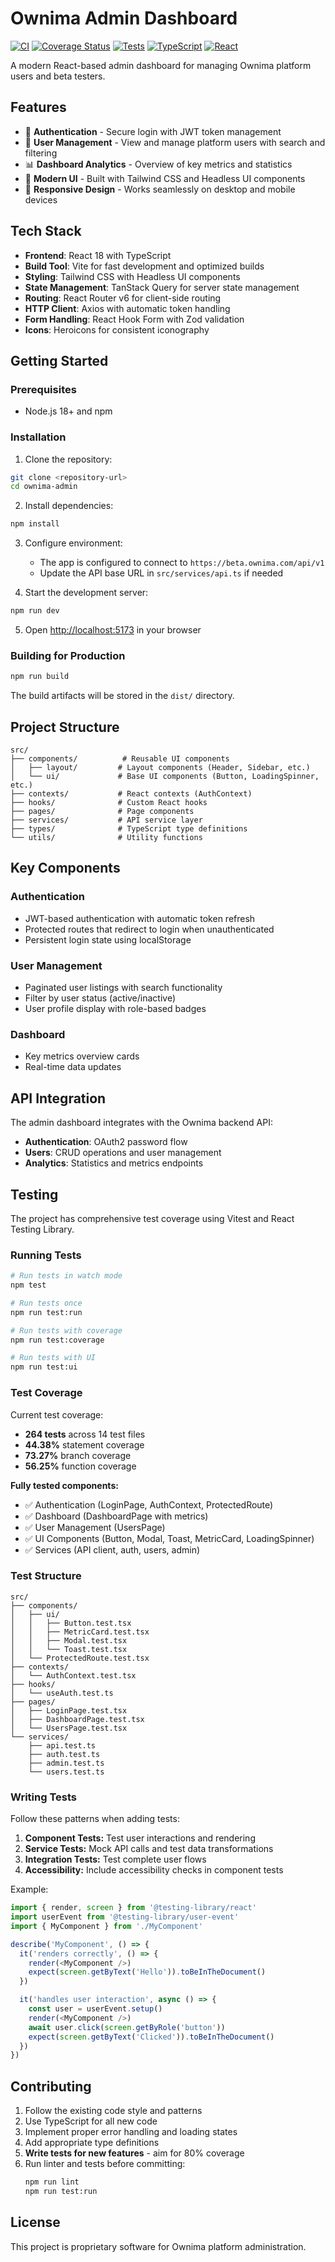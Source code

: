 # Ownima Admin Dashboard

[![CI](https://github.com/zaebee/ownima-admin/workflows/CI/badge.svg)](https://github.com/zaebee/ownima-admin/actions)
[![Coverage Status](https://coveralls.io/repos/github/zaebee/ownima-admin/badge.svg?branch=main)](https://coveralls.io/github/zaebee/ownima-admin?branch=main)
[![Tests](https://img.shields.io/badge/tests-264%20passing-brightgreen)](https://github.com/zaebee/ownima-admin/actions)
[![TypeScript](https://img.shields.io/badge/TypeScript-5.8-blue)](https://www.typescriptlang.org/)
[![React](https://img.shields.io/badge/React-19-61dafb)](https://react.dev/)

A modern React-based admin dashboard for managing Ownima platform users and beta testers.

## Features

- 🔐 **Authentication** - Secure login with JWT token management
- 👥 **User Management** - View and manage platform users with search and filtering
- 📊 **Dashboard Analytics** - Overview of key metrics and statistics
- 🎨 **Modern UI** - Built with Tailwind CSS and Headless UI components
- 📱 **Responsive Design** - Works seamlessly on desktop and mobile devices

## Tech Stack

- **Frontend**: React 18 with TypeScript
- **Build Tool**: Vite for fast development and optimized builds
- **Styling**: Tailwind CSS with Headless UI components
- **State Management**: TanStack Query for server state management
- **Routing**: React Router v6 for client-side routing
- **HTTP Client**: Axios with automatic token handling
- **Form Handling**: React Hook Form with Zod validation
- **Icons**: Heroicons for consistent iconography

## Getting Started

### Prerequisites

- Node.js 18+ and npm

### Installation

1. Clone the repository:
```bash
git clone <repository-url>
cd ownima-admin
```

2. Install dependencies:
```bash
npm install
```

3. Configure environment:
   - The app is configured to connect to `https://beta.ownima.com/api/v1`
   - Update the API base URL in `src/services/api.ts` if needed

4. Start the development server:
```bash
npm run dev
```

5. Open [http://localhost:5173](http://localhost:5173) in your browser

### Building for Production

```bash
npm run build
```

The build artifacts will be stored in the `dist/` directory.

## Project Structure

```
src/
├── components/          # Reusable UI components
│   ├── layout/         # Layout components (Header, Sidebar, etc.)
│   └── ui/             # Base UI components (Button, LoadingSpinner, etc.)
├── contexts/           # React contexts (AuthContext)
├── hooks/              # Custom React hooks
├── pages/              # Page components
├── services/           # API service layer
├── types/              # TypeScript type definitions
└── utils/              # Utility functions
```

## Key Components

### Authentication
- JWT-based authentication with automatic token refresh
- Protected routes that redirect to login when unauthenticated
- Persistent login state using localStorage

### User Management
- Paginated user listings with search functionality
- Filter by user status (active/inactive)
- User profile display with role-based badges


### Dashboard
- Key metrics overview cards
- Real-time data updates

## API Integration

The admin dashboard integrates with the Ownima backend API:

- **Authentication**: OAuth2 password flow
- **Users**: CRUD operations and user management
- **Analytics**: Statistics and metrics endpoints

## Testing

The project has comprehensive test coverage using Vitest and React Testing Library.

### Running Tests

```bash
# Run tests in watch mode
npm test

# Run tests once
npm run test:run

# Run tests with coverage
npm run test:coverage

# Run tests with UI
npm run test:ui
```

### Test Coverage

Current test coverage:
- **264 tests** across 14 test files
- **44.38%** statement coverage
- **73.27%** branch coverage
- **56.25%** function coverage

**Fully tested components:**
- ✅ Authentication (LoginPage, AuthContext, ProtectedRoute)
- ✅ Dashboard (DashboardPage with metrics)
- ✅ User Management (UsersPage)
- ✅ UI Components (Button, Modal, Toast, MetricCard, LoadingSpinner)
- ✅ Services (API client, auth, users, admin)

### Test Structure

```
src/
├── components/
│   ├── ui/
│   │   ├── Button.test.tsx
│   │   ├── MetricCard.test.tsx
│   │   ├── Modal.test.tsx
│   │   └── Toast.test.tsx
│   └── ProtectedRoute.test.tsx
├── contexts/
│   └── AuthContext.test.tsx
├── hooks/
│   └── useAuth.test.ts
├── pages/
│   ├── LoginPage.test.tsx
│   ├── DashboardPage.test.tsx
│   └── UsersPage.test.tsx
└── services/
    ├── api.test.ts
    ├── auth.test.ts
    ├── admin.test.ts
    └── users.test.ts
```

### Writing Tests

Follow these patterns when adding tests:

1. **Component Tests:** Test user interactions and rendering
2. **Service Tests:** Mock API calls and test data transformations
3. **Integration Tests:** Test complete user flows
4. **Accessibility:** Include accessibility checks in component tests

Example:
```typescript
import { render, screen } from '@testing-library/react'
import userEvent from '@testing-library/user-event'
import { MyComponent } from './MyComponent'

describe('MyComponent', () => {
  it('renders correctly', () => {
    render(<MyComponent />)
    expect(screen.getByText('Hello')).toBeInTheDocument()
  })

  it('handles user interaction', async () => {
    const user = userEvent.setup()
    render(<MyComponent />)
    await user.click(screen.getByRole('button'))
    expect(screen.getByText('Clicked')).toBeInTheDocument()
  })
})
```

## Contributing

1. Follow the existing code style and patterns
2. Use TypeScript for all new code
3. Implement proper error handling and loading states
4. Add appropriate type definitions
5. **Write tests for new features** - aim for 80% coverage
6. Run linter and tests before committing:
   ```bash
   npm run lint
   npm run test:run
   ```

## License

This project is proprietary software for Ownima platform administration.